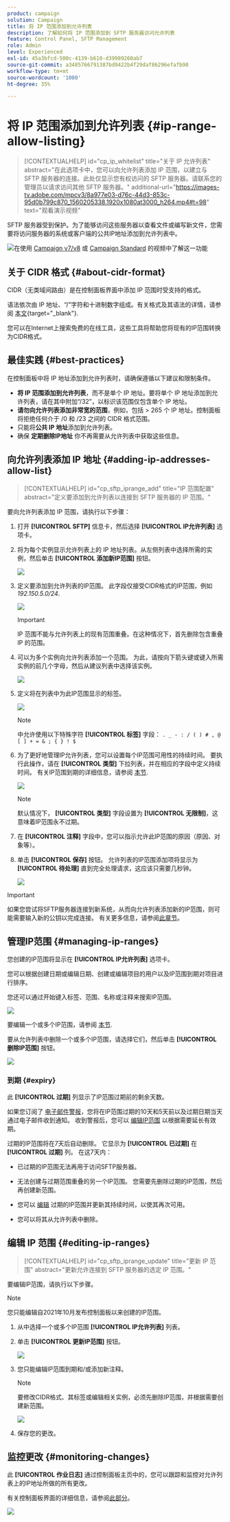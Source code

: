 ```yaml
---
product: campaign
solution: Campaign
title: 将 IP 范围添加到允许列表
description: 了解如何将 IP 范围添加到 SFTP 服务器访问允许列表
feature: Control Panel, SFTP Management
role: Admin
level: Experienced
exl-id: 45a3bfcd-500c-4139-b610-d39989260ab7
source-git-commit: a3485766791387bd9422b4f29daf86296efafb98
workflow-type: tm+mt
source-wordcount: '1080'
ht-degree: 35%

---
```


# 将 IP 范围添加到允许列表 {#ip-range-allow-listing}

>[!CONTEXTUALHELP]
>id="cp_ip_whitelist"
>title="关于 IP 允许列表"
>abstract="在此选项卡中，您可以向允许列表添加 IP 范围，以建立与 SFTP 服务器的连接。此处仅显示您有权访问的 SFTP 服务器。请联系您的管理员以请求访问其他 SFTP 服务器。"
>additional-url="https://images-tv.adobe.com/mpcv3/8a977e03-d76c-44d3-853c-95d0b799c870_1560205338.1920x1080at3000_h264.mp4#t=98" text="观看演示视频"

SFTP 服务器受到保护。为了能够访问这些服务器以查看文件或编写新文件，您需要将访问服务器的系统或客户端的公共IP地址添加到允许列表中。

![](assets/do-not-localize/how-to-video.png)在使用 [Campaign v7/v8](https://experienceleague.adobe.com/docs/campaign-classic-learn/control-panel/sftp-management/adding-ip-range-to-allow-list.html#sftp-management) 或 [Campaign Standard](https://experienceleague.adobe.com/docs/campaign-standard-learn/control-panel/sftp-management/adding-ip-range-to-allow-list.html#sftp-management) 的视频中了解这一功能

## 关于 CIDR 格式 {#about-cidr-format}

CIDR（无类域间路由）是在控制面板界面中添加 IP 范围时受支持的格式。

语法依次由 IP 地址、“/”字符和十进制数字组成。有关格式及其语法的详情，请参阅 [本文](https://whatismyipaddress.com/cidr){target="_blank"}.

您可以在Internet上搜索免费的在线工具，这些工具将帮助您将现有的IP范围转换为CIDR格式。

## 最佳实践 {#best-practices}

在控制面板中将 IP 地址添加到允许列表时，请确保遵循以下建议和限制条件。

* **将 IP 范围添加到允许列表**，而不是单个 IP 地址。要将单个 IP 地址添加到允许列表，请在其中附加“/32”，以标识该范围仅包含单个 IP 地址。
* **请勿向允许列表添加非常宽的范围**，例如，包括 > 265 个 IP 地址。控制面板将拒绝任何介于 /0 和 /23 之间的 CIDR 格式范围。
* 只能将&#x200B;**公共 IP 地址**&#x200B;添加到允许列表。
* 确保 **定期删除IP地址** 你不再需要从允许列表中获取这些信息。

## 向允许列表添加 IP 地址 {#adding-ip-addresses-allow-list}

>[!CONTEXTUALHELP]
>id="cp_sftp_iprange_add"
>title="IP 范围配置"
>abstract="定义要添加到允许列表以连接到 SFTP 服务器的 IP 范围。"

要向允许列表添加 IP 范围，请执行以下步骤：

1. 打开 **[!UICONTROL SFTP]** 信息卡，然后选择 **[!UICONTROL IP允许列表]** 选项卡。
1. 将为每个实例显示允许列表上的 IP 地址列表。从左侧列表中选择所需的实例，然后单击 **[!UICONTROL 添加新IP范围]** 按钮。

   ![](assets/control_panel_add_range.png)

1. 定义要添加到允许列表的IP范围。 此字段仅接受CIDR格式的IP范围，例如 *192.150.5.0/24*.

   ![](assets/control_panel_add_range4.png)

   >[!IMPORTANT]
   >
   >IP 范围不能与允许列表上的现有范围重叠。在这种情况下，首先删除包含重叠 IP 的范围。

1. 可以为多个实例向允许列表添加一个范围。 为此，请按向下箭头键或键入所需实例的前几个字母，然后从建议列表中选择该实例。

   ![](assets/control_panel_add_range3.png)

1. 定义将在列表中为此IP范围显示的标签。

   ![](assets/control_panel_add_range2.png)

   >[!NOTE]
   >
   >中允许使用以下特殊字符 **[!UICONTROL 标签]** 字段：
   > `. _ - : / ( ) # , @ [ ] + = & ; { } ! $`

1. 为了更好地管理IP允许列表，您可以设置每个IP范围可用性的持续时间。 要执行此操作，请在 **[!UICONTROL 类型]** 下拉列表，并在相应的字段中定义持续时间。 有关IP范围到期的详细信息，请参阅 [本节](#expiry).

   ![](assets/control_panel_add_range5.png)

   >[!NOTE]
   >
   >默认情况下， **[!UICONTROL 类型]** 字段设置为 **[!UICONTROL 无限制]**，这意味着IP范围永不过期。

1. 在 **[!UICONTROL 注释]** 字段中，您可以指示允许此IP范围的原因（原因、对象等）。

1. 单击 **[!UICONTROL 保存]** 按钮。 允许列表的IP范围添加项将显示为 **[!UICONTROL 待处理]** 直到完全处理请求，这应该只需要几秒钟。

   ![](assets/control_panel_add_range6.png)

>[!IMPORTANT]
>
>如果您尝试将SFTP服务器连接到新系统，从而向允许列表添加新的IP范围，则可能需要输入新的公钥以完成连接。 有关更多信息，请参阅[此章节](key-management.md)。

## 管理IP范围 {#managing-ip-ranges}

您创建的IP范围将显示在 **[!UICONTROL IP允许列表]** 选项卡。

您可以根据创建日期或编辑日期、创建或编辑项目的用户以及IP范围到期对项目进行排序。

您还可以通过开始键入标签、范围、名称或注释来搜索IP范围。

![](assets/control_panel_allow_list_sort.png)

要编辑一个或多个IP范围，请参阅 [本节](#editing-ip-ranges).

要从允许列表中删除一个或多个IP范围，请选择它们，然后单击 **[!UICONTROL 删除IP范围]** 按钮。

![](assets/control_panel_delete_range.png)

### 到期 {#expiry}

此 **[!UICONTROL 过期]** 列显示了IP范围过期前的剩余天数。

如果您订阅了 [电子邮件警报](../../performance-monitoring/using/email-alerting.md)，您将在IP范围过期的10天和5天前以及过期日期当天通过电子邮件收到通知。 收到警报后，您可以 [编辑IP范围](#editing-ip-ranges) 以根据需要延长有效期。

过期的IP范围将在7天后自动删除。 它显示为 **[!UICONTROL 已过期]** 在 **[!UICONTROL 过期]** 列。 在这7天内：

* 已过期的IP范围无法再用于访问SFTP服务器。

* 无法创建与过期范围重叠的另一个IP范围。 您需要先删除过期的IP范围，然后再创建新范围。

* 您可以 [编辑](#editing-ip-ranges) 过期的IP范围并更新其持续时间，以使其再次可用。

* 您可以将其从允许列表中删除。

## 编辑 IP 范围 {#editing-ip-ranges}

>[!CONTEXTUALHELP]
>id="cp_sftp_iprange_update"
>title="更新 IP 范围"
>abstract="更新允许连接到 SFTP 服务器的选定 IP 范围。"

要编辑IP范围，请执行以下步骤。

>[!NOTE]
>
>您只能编辑自2021年10月发布控制面板以来创建的IP范围。

<!--Edition is not available for IP ranges that have been created before the Control Panel October 2021 release.-->

1. 从中选择一个或多个IP范围 **[!UICONTROL IP允许列表]** 列表。

1. 单击 **[!UICONTROL 更新IP范围]** 按钮。

   ![](assets/control_panel_edit_range.png)

1. 您只能编辑IP范围到期和/或添加新注释。

   >[!NOTE]
   >
   >要修改CIDR格式、其标签或编辑相关实例，必须先删除IP范围，并根据需要创建新范围。

   ![](assets/control_panel_edit_range2.png)

1. 保存您的更改。

## 监控更改 {#monitoring-changes}

此 **[!UICONTROL 作业日志]** 通过控制面板主页中的，您可以跟踪和监控对允许列表上的IP地址所做的所有更改。

有关控制面板界面的详细信息，请参阅[此部分](../../discover/using/discovering-the-interface.md)。

![](assets/control_panel_ip_log.png)
